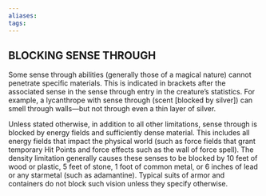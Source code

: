 ```yaml
---
aliases: 
tags: 
---
```

## BLOCKING SENSE THROUGH

Some sense through abilities (generally those of a magical nature) cannot penetrate specific materials. This is indicated in brackets after the associated sense in the sense through entry in the creature’s statistics. For example, a lycanthrope with sense through (scent \[blocked by silver\]) can smell through walls—but not through even a thin layer of silver.

Unless stated otherwise, in addition to all other limitations, sense through is blocked by energy fields and sufficiently dense material. This includes all energy fields that impact the physical world (such as force fields that grant temporary Hit Points and force effects such as the wall of force spell). The density limitation generally causes these senses to be blocked by 10 feet of wood or plastic, 5 feet of stone, 1 foot of common metal, or 6 inches of lead or any starmetal (such as adamantine). Typical suits of armor and containers do not block such vision unless they specify otherwise.
